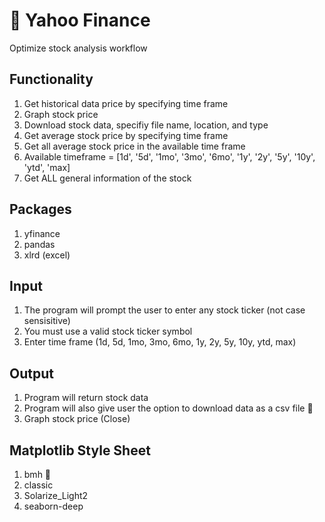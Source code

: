 :seedling: Yahoo Finance
===========================
Optimize stock analysis workflow



Functionality
------------------------
1. Get historical data price by specifying time frame
2. Graph stock price
3. Download stock data, specifiy file name, location, and type
4. Get average stock price by specifying time frame
5. Get all average stock price in the available time frame 
6. Available timeframe = [1d', '5d', '1mo', '3mo', '6mo', '1y', '2y', '5y', '10y', 'ytd', 'max]
7. Get ALL general information of the stock


Packages
--------------
1. yfinance
2. pandas
3. xlrd (excel)


Input
-----------
1. The program will prompt the user to enter any stock ticker (not case sensisitive)
2. You must use a valid stock ticker symbol
3. Enter time frame (1d, 5d, 1mo, 3mo, 6mo, 1y, 2y, 5y, 10y, ytd, max)

Output
-------------------
1. Program will return stock data
2. Program will also give user the option to download data as a csv file :tada:
3. Graph stock price (Close)


Matplotlib Style Sheet 
-----------------------

1. bmh :pineapple:
2. classic
3. Solarize_Light2
4. seaborn-deep